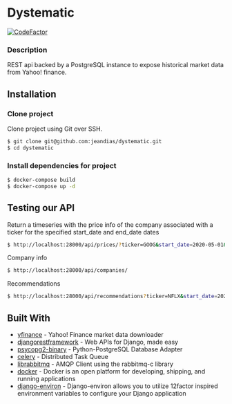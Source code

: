 # Dystematic
[![CodeFactor](https://www.codefactor.io/repository/github/jeandias/dystematic/badge/celery-flower)](https://www.codefactor.io/repository/github/jeandias/dystematic/overview/celery-flower)
### Description
REST api backed by a PostgreSQL instance to expose historical market data from Yahoo! finance.
## Installation
### Clone project
Clone project using Git over SSH.
```sh
$ git clone git@github.com:jeandias/dystematic.git
$ cd dystematic
```
### Install dependencies for project
```sh
$ docker-compose build
$ docker-compose up -d
```
## Testing our API
Return a timeseries with the price info of the company associated with a ticker for the specified start_date and end_date dates
```sh
$ http://localhost:28000/api/prices/?ticker=GOOG&start_date=2020-05-01&end_date=2020-05-24
```
Company info
```sh
$ http://localhost:28000/api/companies/
```
Recommendations
```sh
$ http://localhost:28000/api/recommendations?ticker=NFLX&start_date=2020-01-01&end_date=2020-05-24
```
## Built With
* [yfinance](https://pypi.org/project/yfinance/) - Yahoo! Finance market data downloader
* [djangorestframework](https://pypi.org/project/djangorestframework/) - Web APIs for Django, made easy
* [psycopg2-binary](https://pypi.org/project/psycopg2-binary/) - Python-PostgreSQL Database Adapter
* [celery](https://pypi.org/project/celery/) - Distributed Task Queue
* [librabbitmq](https://pypi.org/project/librabbitmq/) - AMQP Client using the rabbitmq-c library
* [docker](https://docs.docker.com/) - Docker is an open platform for developing, shipping, and running applications
* [django-environ](https://pypi.org/project/django-environ/) - Django-environ allows you to utilize 12factor inspired environment variables to configure your Django application